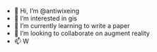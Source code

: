 - 👋 Hi, I’m @antiwixeing
- 👀 I’m interested in gis
- 🌱 I’m currently learning to write a paper
- 💞️ I’m looking to collaborate on augment reality
- 📫 W 

<!---
antiwixeing/antiwixeing is a ✨ special ✨ repository because its `README.md` (this file) appears on your GitHub profile.
You can click the Preview link to take a look at your changes.
--->
